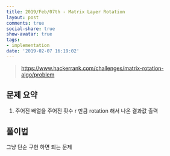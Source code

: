 ```yaml
---
title: 2019/Feb/07th - Matrix Layer Rotation
layout: post
comments: true
social-share: true
show-avatar: true
tags:
- implementation
date: '2019-02-07 16:19:02'
---
```


> https://www.hackerrank.com/challenges/matrix-rotation-algo/problem

## 문제 요약

1. 주어진 배열을 주어진 횟수 r 만큼 rotation 해서 나온 결과값 출력

## 풀이법

그냥 단순 구현 하면 되는 문제